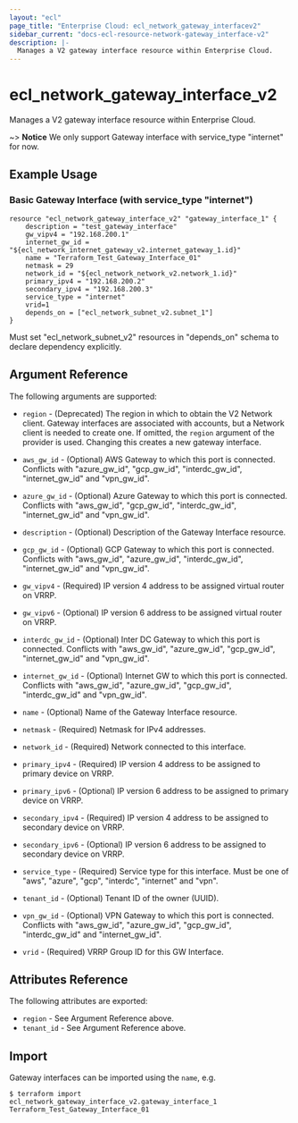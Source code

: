 ```yaml
---
layout: "ecl"
page_title: "Enterprise Cloud: ecl_network_gateway_interfacev2"
sidebar_current: "docs-ecl-resource-network-gateway_interface-v2"
description: |-
  Manages a V2 gateway interface resource within Enterprise Cloud.
---
```


# ecl\_network\_gateway\_interface\_v2

Manages a V2 gateway interface resource within Enterprise Cloud.

~> **Notice** We only support Gateway interface with service_type "internet" for now.

## Example Usage

### Basic Gateway Interface (with service_type "internet")

```hcl
resource "ecl_network_gateway_interface_v2" "gateway_interface_1" {
    description = "test_gateway_interface"
    gw_vipv4 = "192.168.200.1"
    internet_gw_id = "${ecl_network_internet_gateway_v2.internet_gateway_1.id}"
    name = "Terraform_Test_Gateway_Interface_01"
    netmask = 29
    network_id = "${ecl_network_network_v2.network_1.id}"
    primary_ipv4 = "192.168.200.2"
    secondary_ipv4 = "192.168.200.3"
    service_type = "internet"
    vrid=1
    depends_on = ["ecl_network_subnet_v2.subnet_1"]
}
```
Must set "ecl_network_subnet_v2" resources in "depends_on" schema to declare dependency explicitly.

## Argument Reference

The following arguments are supported:

* `region` - (Deprecated) The region in which to obtain the V2 Network client.
    Gateway interfaces are associated with accounts, but a Network client is needed to
    create one. If omitted, the `region` argument of the provider is used.
    Changing this creates a new gateway interface.

* `aws_gw_id` - (Optional) AWS Gateway to which this port is connected.
    Conflicts with "azure_gw_id", "gcp_gw_id", "interdc_gw_id", "internet_gw_id" and "vpn_gw_id".

* `azure_gw_id` - (Optional) Azure Gateway to which this port is connected.
    Conflicts with "aws_gw_id", "gcp_gw_id", "interdc_gw_id", "internet_gw_id" and "vpn_gw_id".

* `description` - (Optional) Description of the Gateway Interface resource.

* `gcp_gw_id` - (Optional) GCP Gateway to which this port is connected.
    Conflicts with "aws_gw_id", "azure_gw_id", "interdc_gw_id", "internet_gw_id" and "vpn_gw_id".

* `gw_vipv4` - (Required) IP version 4 address to be assigned virtual router on VRRP.

* `gw_vipv6` - (Optional) IP version 6 address to be assigned virtual router on VRRP.

* `interdc_gw_id` - (Optional) Inter DC Gateway to which this port is connected.
    Conflicts with "aws_gw_id", "azure_gw_id", "gcp_gw_id", "internet_gw_id" and "vpn_gw_id".

* `internet_gw_id` - (Optional) Internet GW to which this port is connected.
    Conflicts with "aws_gw_id", "azure_gw_id", "gcp_gw_id", "interdc_gw_id" and "vpn_gw_id".

* `name` - (Optional) Name of the Gateway Interface resource.

* `netmask` - (Required) Netmask for IPv4 addresses.

* `network_id` - (Required) Network connected to this interface.

* `primary_ipv4` - (Required) IP version 4 address to be assigned to primary device on VRRP.

* `primary_ipv6` - (Optional) IP version 6 address to be assigned to primary device on VRRP.

* `secondary_ipv4` - (Required) IP version 4 address to be assigned to secondary device on VRRP.

* `secondary_ipv6` - (Optional) IP version 6 address to be assigned to secondary device on VRRP.

* `service_type` - (Required) Service type for this interface.
    Must be one of "aws", "azure", "gcp", "interdc", "internet" and "vpn".

* `tenant_id` - (Optional) Tenant ID of the owner (UUID).

* `vpn_gw_id` - (Optional) VPN Gateway to which this port is connected.
    Conflicts with "aws_gw_id", "azure_gw_id", "gcp_gw_id", "interdc_gw_id" and "internet_gw_id".

* `vrid` - (Required) VRRP Group ID for this GW Interface.


## Attributes Reference

The following attributes are exported:

* `region` - See Argument Reference above.
* `tenant_id` - See Argument Reference above.

## Import

Gateway interfaces can be imported using the `name`, e.g.

```
$ terraform import ecl_network_gateway_interface_v2.gateway_interface_1 Terraform_Test_Gateway_Interface_01
```
